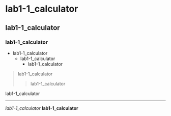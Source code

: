 # lab1-1_calculator
## lab1-1_calculator
### lab1-1_calculator
* lab1-1_calculator
  + lab1-1_calculator
    - lab1-1_calculator
    
> lab1-1_calculator
>> lab1-1_calculator

   lab1-1_calculator
   
<hr/>

_lab1-1_calculator_
__lab1-1_calculator__
